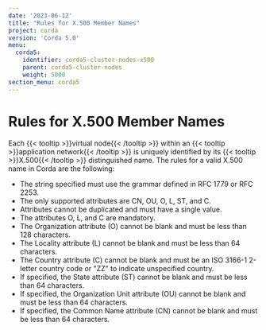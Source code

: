 ```yaml
---
date: '2023-06-12'
title: "Rules for X.500 Member Names"
project: corda
version: 'Corda 5.0'
menu:
  corda5:
    identifier: corda5-cluster-nodes-x500
    parent: corda5-cluster-nodes
    weight: 5000
section_menu: corda5
---
```


# Rules for X.500 Member Names

Each {{< tooltip >}}virtual node{{< /tooltip >}} within an {{< tooltip >}}application network{{< /tooltip >}} is uniquely identified by its {{< tooltip >}}X.500{{< /tooltip >}} distinguished name. The rules for a valid X.500 name in Corda are the following:

* The string specified must use the grammar defined in RFC 1779 or RFC 2253.
* The only supported attributes are CN, OU, O, L, ST, and C.
* Attributes cannot be duplicated and must have a single value.
* The attributes O, L, and C are mandatory.
* The Organization attribute (O) cannot be blank and must be less than 128 characters.
* The Locality attribute (L) cannot be blank and must be less than 64 characters.
* The Country attribute (C) cannot be blank and must be an ISO 3166-1 2-letter country code or "ZZ" to indicate unspecified country.
* If specified, the State attribute (ST) cannot be blank and must be less than 64 characters.
* If specified, the Organization Unit attribute (OU) cannot be blank and must be less than 64 characters.
* If specified, the Common Name attribute (CN) cannot be blank and must be less than 64 characters.

